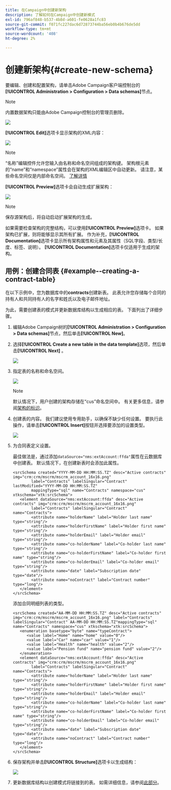 ```yaml
---
title: 在Campaign中创建新架构
description: 了解如何在Campaign中创建新模式
exl-id: 796af848-b537-4b8d-a601-fe0628a1fc83
source-git-commit: f071fc227dac6d72873744ba56eb0b4b676de5dd
workflow-type: tm+mt
source-wordcount: '408'
ht-degree: 2%

---
```


# 创建新架构{#create-new-schema}

要编辑、创建和配置架构，请单击Adobe Campaign客户端控制台的&#x200B;**[!UICONTROL Administration > Configuration > Data schemas]**&#x200B;节点。

>[!NOTE]
>
>内置数据架构只能由Adobe Campaign控制台的管理员删除。

![](assets/schema_navtree.png)

**[!UICONTROL Edit]**&#x200B;选项卡显示架构的XML内容：

![](assets/schema_edition.png)

>[!NOTE]
>
>“名称”编辑控件允许您输入由名称和命名空间组成的架构键。 架构根元素的“name”和“namespace”属性会在架构的XML编辑区中自动更新。 请注意，某些命名空间仅是内部命名空间。 [了解详情](schemas.md#reserved-namespaces)

**[!UICONTROL Preview]**&#x200B;选项卡会自动生成扩展架构：

![](assets/schema_edition2.png)

>[!NOTE]
>
>保存源架构后，将自动启动扩展架构的生成。

如果需要检查架构的完整结构，可以使用&#x200B;**[!UICONTROL Preview]**&#x200B;选项卡。 如果架构已扩展，则将能够显示其所有扩展。 作为补充，**[!UICONTROL Documentation]**&#x200B;选项卡显示所有架构属性和元素及其属性（SQL字段、类型/长度、标签、说明）。 **[!UICONTROL Documentation]**&#x200B;选项卡仅适用于生成的架构。

## 用例：创建合同表 {#example--creating-a-contract-table}

在以下示例中，您为数据库中的&#x200B;**contracts**&#x200B;创建新表。 此表允许您存储每个合同的持有人和共同持有人的名字和姓氏以及电子邮件地址。

为此，需要创建表的模式并更新数据库结构以生成相应的表。 下面列出了详细步骤。

1. 编辑Adobe Campaign树的&#x200B;**[!UICONTROL Administration > Configuration > Data schemas]**&#x200B;节点，然后单击&#x200B;**[!UICONTROL New]**。
1. 选择&#x200B;**[!UICONTROL Create a new table in the data template]**&#x200B;选项，然后单击&#x200B;**[!UICONTROL Next]** 。

   ![](assets/create_new_schema.png)

1. 指定表的名称和命名空间。

   ![](assets/create_new_param.png)

   >[!NOTE]
   >
   >默认情况下，用户创建的架构存储在“cus”命名空间中。 有关更多信息，请参阅[架构的标识](extend-schema.md#identification-of-a-schema)。

1. 创建表的内容。 我们建议使用专用助手，以确保不缺少任何设置。 要执行此操作，请单击&#x200B;**[!UICONTROL Insert]**&#x200B;按钮并选择要添加的设置类型。

   ![](assets/create_new_content.png)

1. 为合同表定义设置。

   最佳做法是，通过添加`dataSource="nms:extAccount:ffda"`属性在云数据库中创建表。 默认情况下，在创建新表时会添加此属性。

   ```
   <srcSchema created="YYYY-MM-DD HH:MM:SS.TZ" desc="Active contracts" img="crm:crm/mscrm/mscrm_account_16x16.png"
           label="Contracts" labelSingular="Contract" lastModified="YYYY-MM-DD HH:MM:SS.TZ"
           mappingType="sql" name="Contracts" namespace="cus" xtkschema="xtk:srcSchema">
      <element dataSource="nms:extAccount:ffda" desc="Active contracts" img="crm:crm/mscrm/mscrm_account_16x16.png"
           label="Contracts" labelSingular="Contract" name="Contracts">
           <attribute name="holderName" label="Holder last name" type="string"/>
           <attribute name="holderFirstName" label="Holder first name" type="string"/>
           <attribute name="holderEmail" label="Holder email" type="string"/>
           <attribute name="co-holderName" label="Co-holder last name" type="string"/>           
           <attribute name="co-holderFirstName" label="Co-holder first name" type="string"/>           
           <attribute name="co-holderEmail" label="Co-holder email" type="string"/>    
           <attribute name="date" label="Subscription date" type="date"/>     
           <attribute name="noContract" label="Contract number" type="long"/> 
      </element>
   </srcSchema>
   ```

   添加合同明细列表的类型。

   ```
   <srcSchema created="AA-MM-DD HH:MM:SS.TZ" desc="Active contracts" img="crm:crm/mscrm/mscrm_account_16x16.png" label="Contracts" labelSingular="Contract" AA-MM-DD HH:MM:SS.TZ"mappingType="sql" name="Contracts" namespace="cus" xtkschema="xtk:srcSchema">
      <enumeration basetype="byte" name="typeContract">
         <value label="Home" name="home" value="0"/>
         <value label="Car" name="car" value="1"/>
         <value label="Health" name="health" value="2"/>
         <value label="Pension fund" name="pension fund" value="2"/>
      </enumeration>
      <element dataSource="nms:extAccount:ffda" desc="Active contracts" img="crm:crm/mscrm/mscrm_account_16x16.png"
           label="Contracts" labelSingular="Contract" name="Contracts">
           <attribute name="holderName" label="Holder last name" type="string"/>
           <attribute name="holderFirstName" label="Holder first name" type="string"/>
           <attribute name="holderEmail" label="Holder email" type="string"/>
           <attribute name="co-holderName" label="Co-holder last name" type="string"/>           
           <attribute name="co-holderFirstName" label="Co-holder first name" type="string"/>           
           <attribute name="co-holderEmail" label="Co-holder email" type="string"/>    
           <attribute name="date" label="Subscription date" type="date"/>     
           <attribute name="noContract" label="Contract number" type="long"/> 
      </element>
   </srcSchema>
   ```

1. 保存架构并单击&#x200B;**[!UICONTROL Structure]**&#x200B;选项卡以生成结构：

   ![](assets/configuration_structure.png)

1. 更新数据库结构以创建模式将链接到的表。 如需详细信息，请参阅[此部分](update-database-structure.md)。

